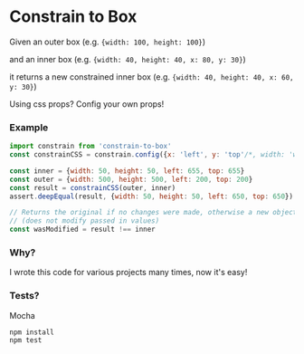 
# Constrain to Box

Given an outer box (e.g. `{width: 100, height: 100}`)

and an inner box (e.g. `{width: 40, height: 40, x: 80, y: 30}`)

it returns a new constrained inner box (e.g. `{width: 40, height: 40, x: 60, y: 30}`)

Using css props? Config your own props!

### Example

```javascript
import constrain from 'constrain-to-box'
const constrainCSS = constrain.config({x: 'left', y: 'top'/*, width: 'width', height: 'height'*/})

const inner = {width: 50, height: 50, left: 655, top: 655}
const outer = {width: 500, height: 500, left: 200, top: 200}
const result = constrainCSS(outer, inner)
assert.deepEqual(result, {width: 50, height: 50, left: 650, top: 650})

// Returns the original if no changes were made, otherwise a new object
// (does not modify passed in values)
const wasModified = result !== inner
```

### Why?

I wrote this code for various projects many times, now it's easy!

### Tests?

Mocha

```
npm install
npm test
```

